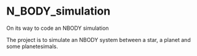 # N_BODY_simulation
On its way to code an NBODY simulation

The project is to simulate an NBODY system between a star, a planet and some planetesimals.
